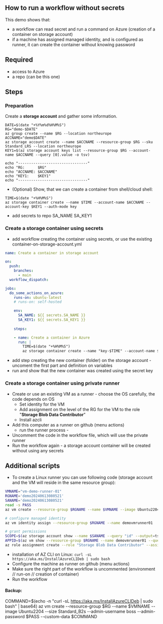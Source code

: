 ## How to run a workflow without secrets

This demo shows that:
- a workflow can read secret and run a command on Azure (creation of a container on storage account)
- if a machine has assigned managed identity, and is configured as runner, it can create the container without knowing password

## Required
- access to Azure
- a repo (can be this one)

## Steps
### Preparation
Create a **storage account** and gather some information. 
```
DATE=$(date "+%Y%m%d%H%M%S")
RG="demo-$DATE"
az group create --name $RG --location northeurope
ACCNAME="demo$DATE"
az storage account create --name $ACCNAME --resource-group $RG --sku Standard_LRS --location northeurope
KEY1=$(az storage account keys list --resource-group $RG --account-name $ACCNAME --query [0].value -o tsv)

echo "--------------------------------"
echo "RG:      $RG"
echo "ACCNAME: $ACCNAME"
echo "KEY1:    $KEY1"
echo "--------------------------------"
```
- (Optional) Show, that we can create a container from shell/cloud shell:
```
TIME=$(date "+%H%M%S")
az storage container create --name $TIME --account-name $ACCNAME --account-key $KEY1 --auth-mode key
```
- add secrets to repo   SA_NAME  SA_KEY1
  
### Create a storage container using secrets 
- add workflow creating the container using secrets, or use the existing container-on-storage-account.yml
```yaml
name: Create a container in storage account

on:
  push:
    branches:
      - main
  workflow_dispatch:

jobs:
  do_some_actions_on_azure:
    runs-on: ubuntu-latest
    # runs-on: self-hosted

    env:
      SA_NAME: ${{ secrets.SA_NAME }}
      SA_KEY1: ${{ secrets.SA_KEY1 }}
      
    steps:

    - name: Create a container in Azure
      run: |
        TIME=$(date "+%H%M%S")
        az storage container create --name "key-$TIME" --account-name $SA_NAME --account-key $SA_KEY1 --auth-mode key
```
- add step creating the new container (folder) on the storage account - uncoment the first part and definition on variables
- run and show that the new container was created using the secret key

### Create a storage container using private runner
- Create or use an existing VM as a runner - choose the OS carefully, the code depends on OS
    - Set identity for the VM
    - Add assignment on the level of the RG for the VM to the role "**Storage Blob Data Contributor**"
    - Install azcli
- Add this computer as a runner on github (menu actions)
    - run the runner process - 
- Uncomment the code in the workflow file, which will use the private runner
- Run the workflow again - a storage account container will be created without using any secrets


## Additional scripts
- To create a Linux runner you can use following code (storage account and the VM will reside in the same resource group):
```bash
VMNAME="vm-demo-runner-01"
RGNAME='demo20240613080521'
SANAME='demo20240613080521'
read -s PASS
az vm create --resource-group $RGNAME --name $VMNAME --image Ubuntu2204 --size Standard_B2s --admin-username boss --admin-password $PASS

# configure managed identity
az vm identity assign --resource-group $RGNAME --name demovmrunner01

# grant permissions
SCOPE=$(az storage account show --name $SANAME --query "id" --output=tsv)
APPID=$(az vm show --resource-group $RGNAME --name demovmrunner01 --query identity.principalId --output=tsv)
az role assignment create --role "Storage Blob Data Contributor" --assignee $APPID --scope $SCOPE
```
- installation of AZ CLI on Linux:
``` curl -sL https://aka.ms/InstallAzureCLIDeb | sudo bash ```
- Configure the machine as runner on github (menu actions)
- Make sure the right part of the workflow is uncommented (environment // run-on // creation of container)
- Run the workflow


#### Backup:

COMMAND=$(echo -n "curl -sL https://aka.ms/InstallAzureCLIDeb | sudo bash" | base64)
az vm create --resource-group $RG --name $VMNAME --image Ubuntu2204 --size Standard_B2s --admin-username boss --admin-password $PASS --custom-data $COMMAND

